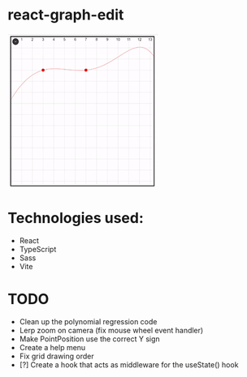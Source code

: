 # react-graph-edit

![](./preview.gif)

# Technologies used:
- React
- TypeScript
- Sass
- Vite

# TODO
- Clean up the polynomial regression code
- Lerp zoom on camera (fix mouse wheel event handler)
- Make PointPosition use the correct Y sign
- Create a help menu
- Fix grid drawing order
- [?] Create a hook that acts as middleware for the useState() hook
